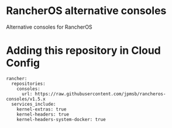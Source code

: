 # RancherOS alternative consoles
Alternative consoles for RancherOS

# Adding this repository in Cloud Config

    rancher:
      repositories:
        consoles:
          url: https://raw.githubusercontent.com/jpmsb/rancheros-consoles/v1.5.x
      services_include:
        kernel-extras: true
        kernel-headers: true
        kernel-headers-system-docker: true
